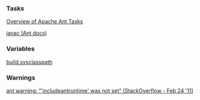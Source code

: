 ### Tasks  

[Overview of Apache Ant Tasks](https://ant.apache.org/manual/tasksoverview.html)  

[javac (Ant docs)](https://ant.apache.org/manual/Tasks/javac.html)  

### Variables  

[build.sysclasspath](https://ant.apache.org/manual/sysclasspath.html)  

### Warnings  

[ant warning: “'includeantruntime' was not set” (StackOverflow - Feb 24 '11)](https://stackoverflow.com/questions/5103384/ant-warning-includeantruntime-was-not-set)  
